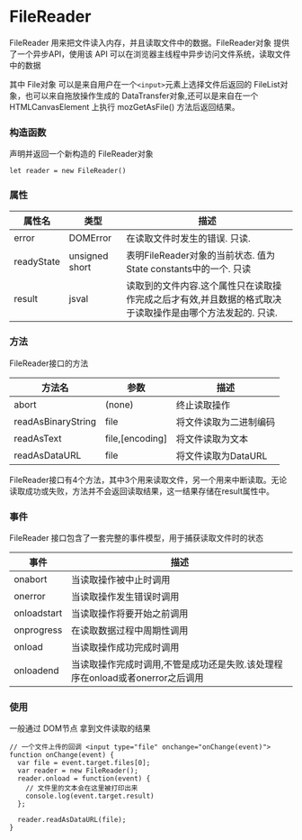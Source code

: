 # FileReader

FileReader 用来把文件读入内存，并且读取文件中的数据。FileReader对象 提供了一个异步API，使用该 API 可以在浏览器主线程中异步访问文件系统，读取文件中的数据

其中 File对象 可以是来自用户在一个`<input>`元素上选择文件后返回的 FileList对象，也可以来自拖放操作生成的 DataTransfer对象,还可以是来自在一个 HTMLCanvasElement 上执行 mozGetAsFile() 方法后返回结果。

### 构造函数

声明并返回一个新构造的 FileReader对象

```
let reader = new FileReader()
```

### 属性

属性名         |	类型	          | 描述
------------- |	-------------- | ------------------------------------------------------
error         |	DOMError	     | 在读取文件时发生的错误. 只读.
readyState	  |	unsigned short | 表明FileReader对象的当前状态. 值为State constants中的一个. 只读
result	      |	jsval          | 读取到的文件内容.这个属性只在读取操作完成之后才有效,并且数据的格式取决于读取操作是由哪个方法发起的. 只读.

### 方法

FileReader接口的方法

方法名               |         参数         | 描述
------------------- | ------------------- | -----------------------------
abort	              | (none)	            | 终止读取操作
readAsBinaryString	| file              	| 将文件读取为二进制编码
readAsText          | file,[encoding]	    | 将文件读取为文本
readAsDataURL     	| file	              | 将文件读取为DataURL


FileReader接口有4个方法，其中3个用来读取文件，另一个用来中断读取。无论读取成功或失败，方法并不会返回读取结果，这一结果存储在result属性中。

### 事件

FileReader 接口包含了一套完整的事件模型，用于捕获读取文件时的状态


事件           | 描述
------------- | --------------------------------------------------------------------
onabort	      | 当读取操作被中止时调用
onerror       |	当读取操作发生错误时调用
onloadstart	  | 当读取操作将要开始之前调用
onprogress	  | 在读取数据过程中周期性调用
onload	      | 当读取操作成功完成时调用
onloadend	    | 当读取操作完成时调用,不管是成功还是失败.该处理程序在onload或者onerror之后调用

### 使用

一般通过 DOM节点 拿到文件读取的结果

```
// 一个文件上传的回调 <input type="file" onchange="onChange(event)">
function onChange(event) {
  var file = event.target.files[0];
  var reader = new FileReader();
  reader.onload = function(event) {
    // 文件里的文本会在这里被打印出来
    console.log(event.target.result)
  };

  reader.readAsDataURL(file);
}
```
